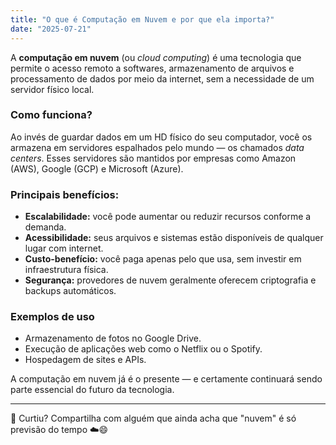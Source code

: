 ```yaml
---
title: "O que é Computação em Nuvem e por que ela importa?"
date: "2025-07-21"
---
```


A **computação em nuvem** (ou *cloud computing*) é uma tecnologia que permite o acesso remoto a softwares, armazenamento de arquivos e processamento de dados por meio da internet, sem a necessidade de um servidor físico local.    

### Como funciona?

Ao invés de guardar dados em um HD físico do seu computador, você os armazena em servidores espalhados pelo mundo — os chamados *data centers*. Esses servidores são mantidos por empresas como Amazon (AWS), Google (GCP) e Microsoft (Azure).  
  

### Principais benefícios:

- **Escalabilidade:** você pode aumentar ou reduzir recursos conforme a demanda.  
- **Acessibilidade:** seus arquivos e sistemas estão disponíveis de qualquer lugar com internet.  
- **Custo-benefício:** você paga apenas pelo que usa, sem investir em infraestrutura física.  
- **Segurança:** provedores de nuvem geralmente oferecem criptografia e backups automáticos.  
  

### Exemplos de uso

- Armazenamento de fotos no Google Drive.  
- Execução de aplicações web como o Netflix ou o Spotify.  
- Hospedagem de sites e APIs.  
  

A computação em nuvem já é o presente — e certamente continuará sendo parte essencial do futuro da tecnologia.  
  

---

🧠 Curtiu? Compartilha com alguém que ainda acha que "nuvem" é só previsão do tempo ☁️😄  

